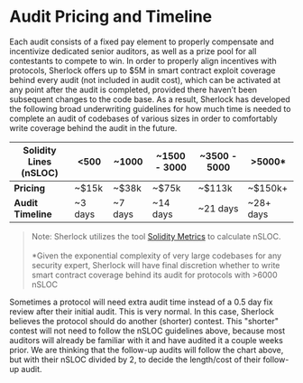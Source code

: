 # Audit Pricing and Timeline

Each audit consists of a fixed pay element to properly compensate and incentivize dedicated senior auditors, as well as a prize pool for all contestants to compete to win. In order to properly align incentives with protocols, Sherlock offers up to $5M in smart contract exploit coverage behind every audit (not included in audit cost), which can be activated at any point after the audit is completed, provided there haven’t been subsequent changes to the code base. As a result, Sherlock has developed the following broad underwriting guidelines for how much time is needed to complete an audit of codebases of various sizes in order to comfortably write coverage behind the audit in the future.

| **Solidity Lines (nSLOC)** | <500     | \~1000   | \~1500 - 3000 | \~3500 - 5000 | >5000\*    |
| -------------------------- | -------- | -------- | ------------- | ------------- | ---------- |
| **Pricing**                | \~$15k   | \~$38k   | \~$75k        | \~$113k       | \~$150k+   |
| **Audit Timeline**         | \~3 days | \~7 days | \~14 days     | \~21 days     | \~28+ days |

> Note: Sherlock utilizes the tool [Solidity Metrics](https://github.com/ConsenSys/solidity-metrics) to calculate nSLOC.\
> \
> \*Given the exponential complexity of very large codebases for any security expert, Sherlock will have final discretion whether to write smart contract coverage behind its audit for protocols with >6000 nSLOC

Sometimes a protocol will need extra audit time instead of a 0.5 day fix review after their initial audit. This is very normal. In this case, Sherlock believes the protocol should do another (shorter) contest. This "shorter" contest will not need to follow the nSLOC guidelines above, because most auditors will already be familiar with it and have audited it a couple weeks prior. We are thinking that the follow-up audits will follow the chart above, but with their nSLOC divided by 2, to decide the length/cost of their follow-up audit. &#x20;
